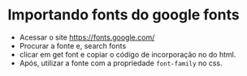 # Importando fonts do google fonts
- Acessar o site https://fonts.google.com/
- Procurar a fonte e, search fonts
- clicar em get font e copiar o código de incorporação no <head> do html.
- Após, utilizar a fonte com a propriedade `font-family` no css.